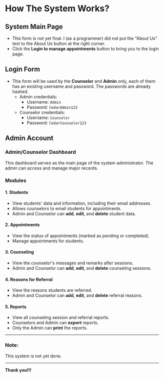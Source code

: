 # How The System Works?

## System Main Page
- This form is not yet final. I (as a programmer) did not put the "About Us" text to the About Us button at the right corner.
- Click the **Login to manage appointments** button to bring you to the login page.

## Login Form
- This form will be used by the **Counselor** and **Admin** only, each of them has an existing username and password. The passwords are already hashed.
  - Admin credentials:
    - Username: `Admin`
    - Password: `CedarAdmin123`
  - Counselor credentials:
    - Username: `Counselor`
    - Password: `CedarCounselor123`

## Admin Account

### Admin/Counselor Dashboard
This dashboard serves as the main page of the system administrator. The admin can access and manage major records.

### Modules

#### 1. **Students**
- View students' data and information, including their email addresses.
- Allows counselors to email students for appointments.
- Admin and Counselor can **add**, **edit**, and **delete** student data.

#### 2. **Appointments**
- View the status of appointments (marked as pending or completed).
- Manage appointments for students.

#### 3. **Counseling**
- View the counselor's messages and remarks after sessions.
- Admin and Counselor can **add**, **edit**, and **delete** counseling sessions.

#### 4. **Reasons for Referral**
- View the reasons students are referred.
- Admin and Counselor can **add**, **edit**, and **delete** referral reasons.

#### 5. **Reports**
- View all counseling session and referral reports.
- Counselors and Admin can **export** reports.
- Only the Admin can **print** the reports.

---

### Note:
This system is not yet done.

---

**Thank you!!!**
